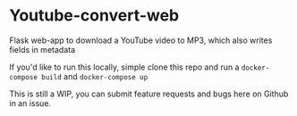 # Youtube-convert-web
Flask web-app to download a YouTube video to MP3, which also writes fields in metadata

If you'd like to run this locally, simple clone this repo and run a `docker-compose build` and `docker-compose up`

This is still a WIP, you can submit feature requests and bugs here on Github in an issue.
